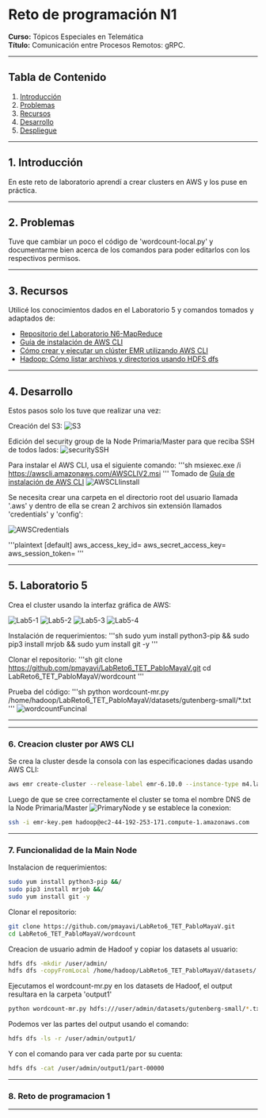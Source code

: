 # Reto de programación N1

**Curso:** Tópicos Especiales en Telemática <br>
**Título:** Comunicación entre Procesos Remotos: gRPC.

---

## Tabla de Contenido

1. [Introducción](#introduction)
2. [Problemas](#problemas)
3. [Recursos](#resources)
4. [Desarrollo](#development) 
5. [Despliegue](#deployment) <br>

---

## 1. Introducción

En este reto de laboratorio aprendí a crear clusters en AWS y los puse en práctica.

---

## 2. Problemas

Tuve que cambiar un poco el código de 'wordcount-local.py' y documentarme bien acerca de los comandos para poder editarlos con los respectivos permisos.

---

## 3. Recursos

Utilicé los conocimientos dados en el Laboratorio 5 y comandos tomados y adaptados de:
- [Repositorio del Laboratorio N6-MapReduce](https://github.com/ST0263/st0263-2023-1/tree/main/Laboratorio%20N6-MapReduce)
- [Guía de instalación de AWS CLI](https://docs.aws.amazon.com/cli/latest/userguide/getting-started-install.html)
- [Cómo crear y ejecutar un clúster EMR utilizando AWS CLI](https://towardsdatascience.com/how-to-create-and-run-an-emr-cluster-using-aws-cli-3a78977dc7f0#6df6)
- [Hadoop: Cómo listar archivos y directorios usando HDFS dfs](https://sparkbyexamples.com/apache-hadoop/hadoop-how-to-list-files-and-directories-using-hdfs-dfs/)

---

## 4. Desarrollo

Estos pasos solo los tuve que realizar una vez:  

Creación del S3:
![S3](./images/S3.png)

Edición del security group de la Node Primaria/Master para que reciba SSH de todos lados:
![securitySSH](./images/securitySSH.png)

Para instalar el AWS CLI, usa el siguiente comando:
'''sh
msiexec.exe /i https://awscli.amazonaws.com/AWSCLIV2.msi
'''
Tomado de [Guía de instalación de AWS CLI](https://docs.aws.amazon.com/cli/latest/userguide/getting-started-install.html)
![AWSCLIinstall](./images/AWSCLIinstall.jpeg)

Se necesita crear una carpeta en el directorio root del usuario llamada '.aws' y dentro de ella se crean 2 archivos sin extensión llamados 'credentials' y 'config':

![AWSCredentials](./images/AWSCredentials.png)

'''plaintext
[default]
aws_access_key_id=
aws_secret_access_key=
aws_session_token=
'''

---

## 5. Laboratorio 5

Crea el cluster usando la interfaz gráfica de AWS:

![Lab5-1](./images/Lab5-1.png)
![Lab5-2](./images/Lab5-2.png)
![Lab5-3](./images/Lab5-3.png)
![Lab5-4](./images/Lab5-4.png)

Instalación de requerimientos:
'''sh
sudo yum install python3-pip &&
sudo pip3 install mrjob &&
sudo yum install git -y
'''

Clonar el repositorio:
'''sh
git clone https://github.com/pmayavi/LabReto6_TET_PabloMayaV.git
cd LabReto6_TET_PabloMayaV/wordcount
'''

Prueba del código:
'''sh
python wordcount-mr.py /home/hadoop/LabReto6_TET_PabloMayaV/datasets/gutenberg-small/*.txt
'''
![wordcountFuncinal](./images/wordcountFuncinal.jpeg)

---


*******
<div id='awscli'/>  

### **6. Creacion cluster por AWS CLI**

Se crea la cluster desde la consola con las especificaciones dadas usando AWS CLI:
```sh
aws emr create-cluster --release-label emr-6.10.0 --instance-type m4.large --instance-count 3 --log-uri s3://pmayav-lab-emr/logs --use-default-roles --ec2-attributes KeyName=emr-key,SubnetId=subnet-01fd4a313d0de3645 --no-termination-protected
```

Luego de que se cree correctamente el cluster se toma el nombre DNS de la Node Primaria/Master
![PrimaryNode](https://raw.githubusercontent.com/pmayavi/LabReto6_TET_PabloMayaV/main/images/PrimaryNode.png)
y se establece la conexion:
```sh
ssh -i emr-key.pem hadoop@ec2-44-192-253-171.compute-1.amazonaws.com
```

*******
<div id='mainnode'/>  

### **7. Funcionalidad de la Main Node**

Instalacion de requerimientos:
```sh
sudo yum install python3-pip &&/
sudo pip3 install mrjob &&/
sudo yum install git -y
```

Clonar el repositorio:
```sh
git clone https://github.com/pmayavi/LabReto6_TET_PabloMayaV.git
cd LabReto6_TET_PabloMayaV/wordcount
```

Creacion de usuario admin de Hadoof y copiar los datasets al usuario:
```sh
hdfs dfs -mkdir /user/admin/
hdfs dfs -copyFromLocal /home/hadoop/LabReto6_TET_PabloMayaV/datasets/ /user/admin/
```

Ejecutamos el wordcount-mr.py en los datasets de Hadoof, el output resultara en la carpeta 'output1'
```sh
python wordcount-mr.py hdfs:///user/admin/datasets/gutenberg-small/*.txt -r hadoop --output-dir hdfs:///user/admin/output1
```
Podemos ver las partes del output usando el comando:
```sh
hdfs dfs -ls -r /user/admin/output1/
```
Y con el comando para ver cada parte por su cuenta:
```sh
hdfs dfs -cat /user/admin/output1/part-00000
```

*******
<div id='reto1'/>  

### **8. Reto de programacion 1**

*******
